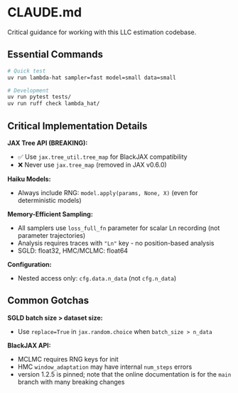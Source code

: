 
# CLAUDE.md

Critical guidance for working with this LLC estimation codebase.

## Essential Commands

```bash
# Quick test
uv run lambda-hat sampler=fast model=small data=small

# Development
uv run pytest tests/
uv run ruff check lambda_hat/
```

## Critical Implementation Details

**JAX Tree API (BREAKING):**
- ✅ Use `jax.tree_util.tree_map` for BlackJAX compatibility
- ❌ Never use `jax.tree_map` (removed in JAX v0.6.0)

**Haiku Models:**
- Always include RNG: `model.apply(params, None, X)` (even for deterministic models)

**Memory-Efficient Sampling:**
- All samplers use `loss_full_fn` parameter for scalar Ln recording (not parameter trajectories)
- Analysis requires traces with `"Ln"` key - no position-based analysis
- SGLD: float32, HMC/MCLMC: float64

**Configuration:**
- Nested access only: `cfg.data.n_data` (not `cfg.n_data`)

## Common Gotchas

**SGLD batch size > dataset size:**
- Use `replace=True` in `jax.random.choice` when `batch_size > n_data`

**BlackJAX API:**
- MCLMC requires RNG keys for init
- HMC `window_adaptation` may have internal `num_steps` errors
- version 1.2.5 is pinned; note that the online documentation is for the `main` branch with many breaking changes
